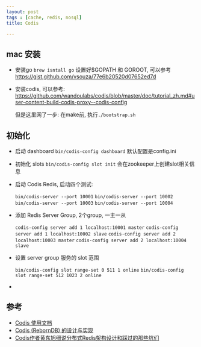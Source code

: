 ```yaml
---
layout: post
tags : [cache, redis, nosql]
title: Codis

---
```


## mac 安装

* 安装go `brew isntall go` 设置好$GOPATH 和 GOROOT, 可以参考 https://gist.github.com/vsouza/77e6b20520d07652ed7d

* 安装codis, 可以参考: https://github.com/wandoulabs/codis/blob/master/doc/tutorial_zh.md#user-content-build-codis-proxy--codis-config

  但是这里网了一步: 在make前, 执行`./bootstrap.sh`

## 初始化

* 启动 dashboard `bin/codis-config dashboard` 默认配置是config.ini

* 初始化 slots `bin/codis-config slot init` 会在zookeeper上创建slot相关信息

* 启动 Codis Redis,  启动四个测试:

  `bin/codis-server --port 10001`
  `bin/codis-server --port 10002`
  `bin/codis-server --port 10003`
  `bin/codis-server --port 10004`

* 添加 Redis Server Group, 2个group, 一主一从

  `codis-config server add 1 localhost:10001 master`
  `codis-config server add 1 localhost:10002 slave`
  `codis-config server add 2 localhost:10003 master`
  `codis-config server add 2 localhost:10004 slave`

* 设置 server group 服务的 slot 范围

  `bin/codis-config slot range-set 0 511 1 online`
  `bin/codis-config slot range-set 512 1023 2 online`

* 

## 参考

* [Codis 使用文档](https://github.com/wandoulabs/codis/blob/master/doc/tutorial_zh.md)
* [Codis (RebornDB) 的设计与实现](http://0xffff.me/blog/2014/11/11/codis-de-she-ji-yu-shi-xian-1/)
* [Codis作者黄东旭细说分布式Redis架构设计和踩过的那些坑们](http://www.open-open.com/lib/view/open1436360508098.html)
